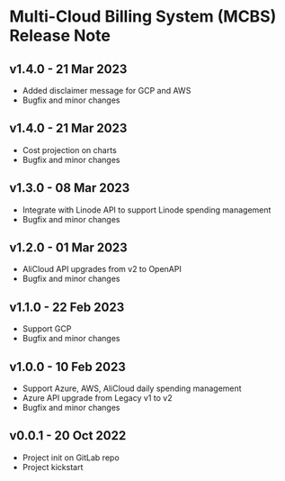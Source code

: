 # Multi-Cloud Billing System (MCBS) Release Note

## v1.4.0 - 21 Mar 2023
- Added disclaimer message for GCP and AWS
- Bugfix and minor changes

## v1.4.0 - 21 Mar 2023
- Cost projection on charts
- Bugfix and minor changes

## v1.3.0 - 08 Mar 2023
- Integrate with Linode API to support Linode spending management
- Bugfix and minor changes

## v1.2.0 - 01 Mar 2023
- AliCloud API upgrades from v2 to OpenAPI
- Bugfix and minor changes

## v1.1.0 - 22 Feb 2023
- Support GCP
- Bugfix and minor changes

## v1.0.0 - 10 Feb 2023
- Support Azure, AWS, AliCloud daily spending management
- Azure API upgrade from Legacy v1 to v2
- Bugfix and minor changes

## v0.0.1 - 20 Oct 2022
- Project init on GitLab repo
- Project kickstart
